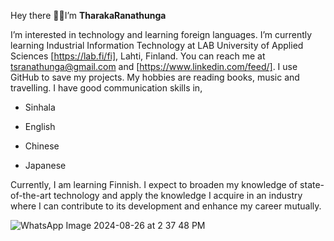 Hey there :raising_hand_woman:I’m **TharakaRanathunga**

I’m interested in technology and learning foreign languages.
I’m currently learning Industrial Information Technology at LAB University of Applied Sciences [https://lab.fi/fi], Lahti, Finland.
You can reach me at tsranathunga@gmail.com and [https://www.linkedin.com/feed/].
I use GitHub to save my projects.
My hobbies are reading books, music and travelling.
I have good communication skills in, 
- Sinhala 
* English
+ Chinese
- Japanese 


Currently, I am learning Finnish.
I expect to broaden my knowledge of state-of-the-art technology and apply the knowledge I acquire in an industry where I can contribute to its development and enhance my career mutually.

![WhatsApp Image 2024-08-26 at 2 37 48 PM](https://github.com/user-attachments/assets/861e9d74-54f4-487c-9db9-0f24443ef0ab)

<!---
TharakaRanathunga/TharakaRanathunga is a ✨ special ✨ repository because its `README.md` (this file) appears on your GitHub profile.
You can click the Preview link to take a look at your changes.
--->
